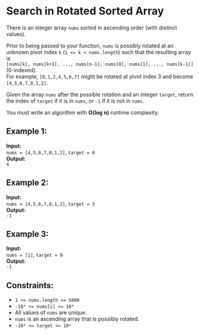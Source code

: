 # Search in Rotated Sorted Array

There is an integer array `nums` sorted in ascending order (with distinct values).

Prior to being passed to your function, `nums` is possibly rotated at an unknown pivot index `k` (`1 <= k < nums.length`) such that the resulting array is  
`[nums[k], nums[k+1], ..., nums[n-1], nums[0], nums[1], ..., nums[k-1]]` (0-indexed).  
For example, `[0,1,2,4,5,6,7]` might be rotated at pivot index 3 and become `[4,5,6,7,0,1,2]`.

Given the array `nums` after the possible rotation and an integer `target`, return the index of `target` if it is in `nums`, or `-1` if it is not in `nums`.

You must write an algorithm with **O(log n)** runtime complexity.

## Example 1:

**Input:**  
`nums = [4,5,6,7,0,1,2]`, `target = 0`  
**Output:**  
`4`

## Example 2:

**Input:**  
`nums = [4,5,6,7,0,1,2]`, `target = 3`  
**Output:**  
`-1`

## Example 3:

**Input:**  
`nums = [1]`, `target = 0`  
**Output:**  
`-1`

## Constraints:

- `1 <= nums.length <= 5000`
- `-10⁴ <= nums[i] <= 10⁴`
- All values of `nums` are unique.
- `nums` is an ascending array that is possibly rotated.
- `-10⁴ <= target <= 10⁴`
